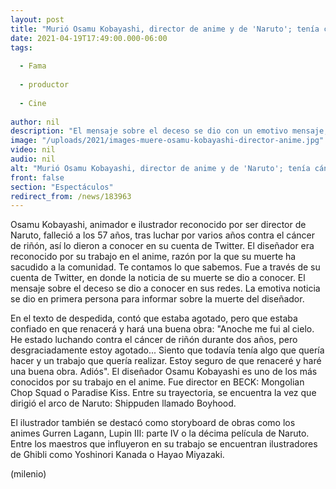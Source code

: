 ```yaml
---
layout: post
title: "Murió Osamu Kobayashi, director de anime y de 'Naruto'; tenía cáncer"
date: 2021-04-19T17:49:00.000-06:00
tags:
  
  - Fama
  
  - productor
  
  - Cine
  
author: nil
description: "El mensaje sobre el deceso se dio con un emotivo mensaje, pues ocuparon la primera persona para informar sobre la muerte del diseñador. "
image: "/uploads/2021/images-muere-osamu-kobayashi-director-anime.jpg"
video: nil
audio: nil
alt: "Murió Osamu Kobayashi, director de anime y de 'Naruto'; tenía cáncer"
front: false
section: "Espectáculos"
redirect_from: /news/183963
---
```


Osamu Kobayashi, animador e ilustrador reconocido por ser director de Naruto, falleció a los 57 años, tras luchar por varios años contra el cáncer de riñón, así lo dieron a conocer en su cuenta de Twitter. El diseñador era reconocido por su trabajo en el anime, razón por la que su muerte ha sacudido a la comunidad. Te contamos lo que sabemos. Fue a través de su cuenta de Twitter, en donde la noticia de su muerte se dio a conocer. El mensaje sobre el deceso se dio a conocer en sus redes. La emotiva noticia se dio en primera persona para informar sobre la muerte del diseñador. 

En el texto de despedida, contó que estaba agotado, pero que estaba confiado en que renacerá y hará una buena obra: "Anoche me fui al cielo. He estado luchando contra el cáncer de riñón durante dos años, pero desgraciadamente estoy agotado... Siento que todavía tenía algo que quería hacer y un trabajo que quería realizar. Estoy seguro de que renaceré y haré una buena obra. Adiós". El diseñador Osamu Kobayashi es uno de los más conocidos por su trabajo en el anime. Fue director en BECK: Mongolian Chop Squad o Paradise Kiss. Entre su trayectoria, se encuentra la vez que dirigió el arco de Naruto: Shippuden llamado Boyhood. 

El ilustrador también se destacó como storyboard de obras como los animes Gurren Lagann, Lupin III: parte IV o la décima película de Naruto. Entre los maestros que influyeron en su trabajo se encuentran ilustradores de Ghibli como Yoshinori Kanada o Hayao Miyazaki. 

(milenio)